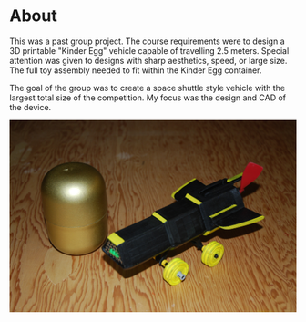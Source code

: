 # About
This was a past group project. The course requirements were to design a 3D printable "Kinder Egg" vehicle capable of travelling 2.5 meters. Special attention was given to designs with sharp aesthetics, speed, or large size. The full toy assembly needed to fit within the Kinder Egg container. 

The goal of the group was to create a space shuttle style vehicle with the largest total size of the competition. My focus was the design and CAD of the device.
  
    
![Test](Images/DSC_4422.JPG)
